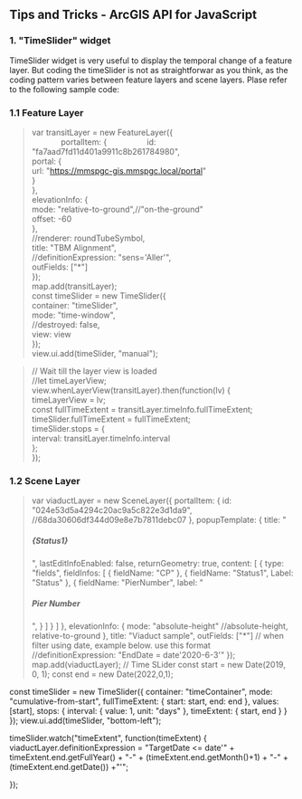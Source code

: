 ## Tips and Tricks - ArcGIS API for JavaScript

### 1. "TimeSlider" widget
TimeSlider widget is very useful to display the temporal change of a feature layer. But coding the timeSlider is not as straightforwar as you think,
as the coding pattern varies between feature layers and scene layers. Plase refer to the following sample code:
### 1.1 Feature Layer
>var transitLayer = new FeatureLayer({  
             portalItem: {
                 id: "fa7aad7fd11d401a9911c8b261784980",  
          portal: {  
            url: "https://mmspgc-gis.mmspgc.local/portal"  
          }  
        },  
        elevationInfo: {  
          mode: "relative-to-ground",//"on-the-ground"  
          offset: -60  
        },  
         //renderer: roundTubeSymbol,  
         title: "TBM Alignment",  
         //definitionExpression: "sens='Aller'",  
         outFields: ["*"]  
        });  
        map.add(transitLayer);  
                const timeSlider = new TimeSlider({  
          container: "timeSlider",  
          mode: "time-window",  
          //destroyed: false,  
          view: view  
       });  
       view.ui.add(timeSlider, "manual");  
  
  >// Wait till the layer view is loaded  
  //let timeLayerView;  
        view.whenLayerView(transitLayer).then(function(lv) {  
          timeLayerView = lv;  
          const fullTimeExtent = transitLayer.timeInfo.fullTimeExtent;  
          timeSlider.fullTimeExtent = fullTimeExtent;  
          timeSlider.stops = {  
            interval: transitLayer.timeInfo.interval  
          };  
});  

### 1.2 Scene Layer
>var viaductLayer = new SceneLayer({
            portalItem: {
            id: "024e53d5a4294c20ac9a5c822e3d1da9", //68da30606df344d09e8e7b7811debc07
          },
          popupTemplate: {
     title: "<h5>{Status1}</h5>",
     lastEditInfoEnabled: false,
     returnGeometry: true,
     content: [
       {
         type: "fields",
         fieldInfos: [
           {
             fieldName: "CP"
           },
           {
             fieldName: "Status1",
             Label: "Status"
           },
           {
             fieldName: "PierNumber",
             label: "<h5>Pier Number</h5>",
           }
         ]
       }
     ]
   },
          elevationInfo: {
          mode: "absolute-height" //absolute-height, relative-to-ground
        },
            title: "Viaduct sample",
            outFields: ["*"]
            // when filter using date, example below. use this format
            //definitionExpression: "EndDate = date'2020-6-3'"
          });
          map.add(viaductLayer);
>// Time SLider
const start = new Date(2019, 0, 1);
const end = new Date(2022,0,1);

const timeSlider = new TimeSlider({
    container: "timeContainer",
    mode: "cumulative-from-start",
    fullTimeExtent: {
        start: start,
        end: end
    },
    values: [start],
    stops: {
        interval: {
            value: 1,
            unit: "days"
        },
        timeExtent: { start, end }
    }
});
view.ui.add(timeSlider, "bottom-left");

  timeSlider.watch("timeExtent", function(timeExtent) {
   viaductLayer.definitionExpression = "TargetDate <= date'" + timeExtent.end.getFullYear() + "-" + (timeExtent.end.getMonth()+1) + "-" + (timeExtent.end.getDate()) +"'";
   
  });
